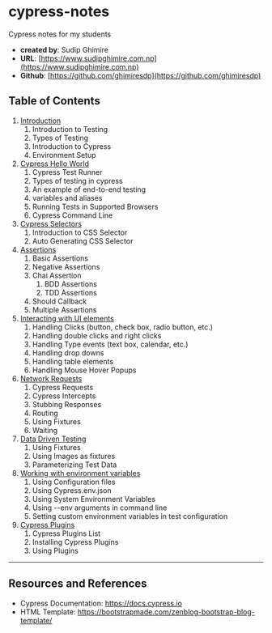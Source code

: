 # cypress-notes

Cypress notes for my students

- **created by**: Sudip Ghimire
- **URL**: [https://www.sudipghimire.com.np](https://www.sudipghimire.com.np)
- **Github**: [https://github.com/ghimiresdp](https://github.com/ghimiresdp)

## Table of Contents

1. [Introduction](course/c01-introduction.md)
    1. Introduction to Testing
    2. Types of Testing
    3. Introduction to Cypress
    4. Environment Setup
2. [Cypress Hello World](course/c02-hello-world.md)
    1. Cypress Test Runner
    2. Types of testing in cypress
    3. An example of end-to-end testing
    4. variables and aliases
    5. Running Tests in Supported Browsers
    6. Cypress Command Line
3. [Cypress Selectors](course/c03-selectors.md)
    1. Introduction to CSS Selector
    2. Auto Generating CSS Selector
4. [Assertions](course/c04-assertion.md)
    1. Basic Assertions
    2. Negative Assertions
    3. Chai Assertion
        1. BDD Assertions
        2. TDD Assertions
    4. Should Callback
    5. Multiple Assertions
5. [Interacting with UI elements](course/c05-interacting-with-ui.md)
    1. Handling Clicks (button, check box, radio button, etc.)
    2. Handling double clicks and right clicks
    3. Handling Type events (text box, calendar, etc.)
    4. Handling drop downs
    5. Handling table elements
    6. Handling Mouse Hover Popups
6. [Network Requests](course/)
    1. Cypress Requests
    2. Cypress Intercepts
    3. Stubbing Responses
    4. Routing
    5. Using Fixtures
    6. Waiting
7. [Data Driven Testing](course/)
    1. Using Fixtures
    2. Using Images as fixtures
    3. Parameterizing Test Data
8. [Working with environment variables](course/)
    1. Using Configuration files
    2. Using Cypress.env.json
    3. Using System Environment Variables
    4. Using --env arguments in command line
    5. Setting custom environment variables in test configuration
9. [Cypress Plugins](course/)
    1. Cypress Plugins List
    2. Installing Cypress Plugins
    3. Using Plugins

-----

## Resources and References

- Cypress Documentation: https://docs.cypress.io
- HTML Template: https://bootstrapmade.com/zenblog-bootstrap-blog-template/
